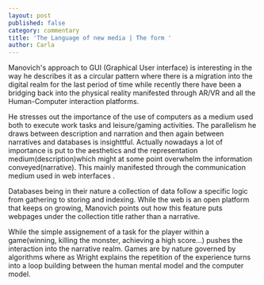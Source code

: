 ```yaml
---
layout: post
published: false
category: commentary
title: 'The Language of new media | The form '
author: Carla
---
```

Manovich's approach to GUI (Graphical User interface) is interesting in the way he describes it as a circular pattern where there is a migration into the digital realm for the last period of time while recently there have been a bridging back into the physical reality manifested through AR/VR and all the Human-Computer interaction platforms. 

He stresses out the importance of the use of computers as a medium used both to execute work tasks and leisure/gaming activities.
The parallelism he draws between description and narration and then again between narratives and databases is insighttful. Actually nowadays a lot of importance is put to the aesthetics and the representation medium(description)which might at some point overwhelm the information conveyed(narrative). This mainly manifested through the communication medium used in web interfaces .

Databases being in their nature a collection of data follow a specific logic from gathering to storing and indexing. While the web is an open platform that keeps on growing, Manovich points out how this feature puts webpages under the collection title rather than a narrative.

While the simple assignement of a task for the player within a game(winning, killing the monster, achieving a high score...) pushes the interaction into the narrative realm.
Games are by nature governed by algorithms where as Wright explains the repetition of the experience turns into a loop building between the human mental model and the computer model.